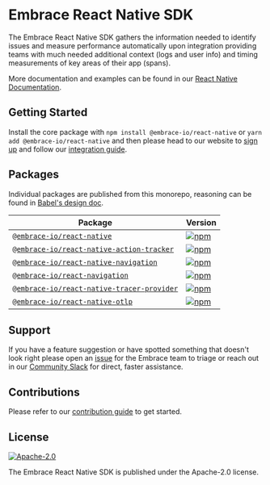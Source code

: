 # Embrace React Native SDK

The Embrace React Native SDK gathers the information needed to identify issues and measure performance automatically
upon integration providing teams with much needed additional context (logs and user info) and timing measurements of
key areas of their app (spans).

More documentation and examples can be found in our [React Native Documentation](https://embrace.io/docs/react-native/).

## Getting Started

Install the core package with `npm install @embrace-io/react-native` or `yarn add @embrace-io/react-native` and then
please head to our website to [sign up](https://dash.embrace.io/signup/) and follow our [integration guide](./packages/core/README.md).

## Packages

Individual packages are published from this monorepo, reasoning can be found in [Babel's design doc](https://github.com/babel/babel/blob/main/doc/design/monorepo.md).

| Package                                                                                | Version                                                                                                                                                                                       |
|----------------------------------------------------------------------------------------|-----------------------------------------------------------------------------------------------------------------------------------------------------------------------------------------------|
| [`@embrace-io/react-native`](./packages/core)                                          | [![npm](https://img.shields.io/npm/v/@embrace-io/react-native.svg?maxAge=3600)](https://www.npmjs.com/package/@embrace-io/react-native)                                                       |
| [`@embrace-io/react-native-action-tracker`](./packages/action-tracker)                 | [![npm](https://img.shields.io/npm/v/@embrace-io/react-native-action-tracker.svg?maxAge=3600)](https://www.npmjs.com/package/@embrace-io/react-native-action-tracker)                         |
| [`@embrace-io/react-native-navigation`](./packages/react-native-navigation)            | [![npm](https://img.shields.io/npm/v/@embrace-io/react-native-navigation.svg?maxAge=3600)](https://www.npmjs.com/package/@embrace-io/react-native-navigation)                                 |
| [`@embrace-io/react-navigation`](./packages/react-navigation)                          | [![npm](https://img.shields.io/npm/v/@embrace-io/react-navigation.svg?maxAge=3600)](https://www.npmjs.com/package/@embrace-io/react-navigation)                                               |
| [`@embrace-io/react-native-tracer-provider`](./packages/react-native-tracer-provider)  | [![npm](https://img.shields.io/npm/v/@embrace-io/react-native-tracer-provider.svg?maxAge=3600)](https://www.npmjs.com/package/@embrace-io/react-native-tracer-provider)                       |
| [`@embrace-io/react-native-otlp`](./packages/react-native-otlp)  | [![npm](https://img.shields.io/npm/v/@embrace-io/react-native-otlp.svg?maxAge=3600)](https://www.npmjs.com/package/@embrace-io/react-native-otlp)                       |

## Support

If you have a feature suggestion or have spotted something that doesn't look right please open an [issue](https://github.com/embrace-io/embrace-react-native-sdk/issues/new) for the Embrace team to triage or reach out in our [Community Slack](https://join.slack.com/t/embraceio-community/shared_invite/zt-ywr4jhzp-DLROX0ndN9a0soHMf6Ksow) for direct, faster assistance.

## Contributions

Please refer to our [contribution guide](./CONTRIBUTING.md) to get started.

## License

[![Apache-2.0](https://img.shields.io/badge/license-Apache--2.0-orange)](./LICENSE.txt)

The Embrace React Native SDK is published under the Apache-2.0 license.


